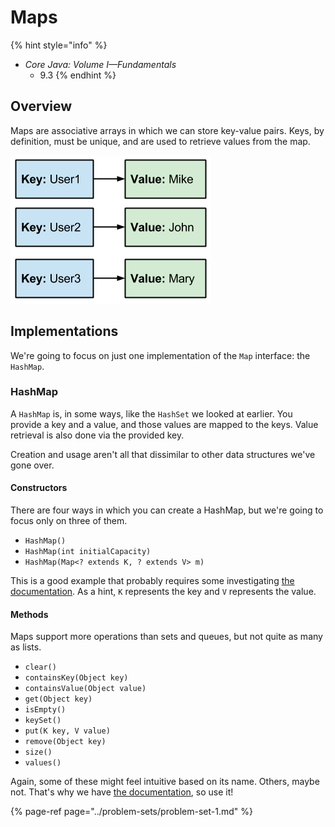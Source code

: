 # Maps

{% hint style="info" %}
* _Core Java: Volume I—Fundamentals_
  * 9.3
{% endhint %}

## Overview

Maps are associative arrays in which we can store key-value pairs. Keys, by definition, must be unique, and are used to retrieve values from the map.

![](../.gitbook/assets/key-value.png)

## Implementations

We're going to focus on just one implementation of the `Map` interface: the `HashMap`.

### HashMap

A `HashMap` is, in some ways, like the `HashSet` we looked at earlier. You provide a key and a value, and those values are mapped to the keys. Value retrieval is also done via the provided key.

Creation and usage aren't all that dissimilar to other data structures we've gone over.

#### Constructors

There are four ways in which you can create a HashMap, but we're going to focus only on three of them.

* `HashMap()`
* `HashMap(int initialCapacity)`
* `HashMap(Map<? extends K, ? extends V> m)`

This is a good example that probably requires some investigating [the documentation](https://docs.oracle.com/en/java/javase/11/docs/api/java.base/java/util/HashMap.html). As a hint, `K` represents the key and `V` represents the value.

#### Methods

Maps support more operations than sets and queues, but not quite as many as lists.

* `clear()`
* `containsKey(Object key)`
* `containsValue(Object value)`
* `get(Object key)`
* `isEmpty()`
* `keySet()`
* `put(K key, V value)`
* `remove(Object key)`
* `size()`
* `values()`

Again, some of these might feel intuitive based on its name. Others, maybe not. That's why we have [the documentation](https://docs.oracle.com/en/java/javase/11/docs/api/java.base/java/util/HashMap.html), so use it!

{% page-ref page="../problem-sets/problem-set-1.md" %}

